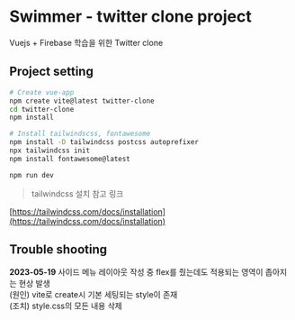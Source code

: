 # Swimmer - twitter clone project

Vuejs + Firebase 학습을 위한 Twitter clone

## Project setting

```bash
# Create vue-app
npm create vite@latest twitter-clone
cd twitter-clone
npm install
```

```bash
# Install tailwindscss, fontawesome
npm install -D tailwindcss postcss autoprefixer
npx tailwindcss init
npm install fontawesome@latest
```

```bash
npm run dev
```

> tailwindcss 설치 참고 링크

[https://tailwindcss.com/docs/installation](https://tailwindcss.com/docs/installation)

## Trouble shooting

**2023-05-19** 사이드 메뉴 레이아웃 작성 중 flex를 줬는데도 적용되는 영역이 좁아지는 현상 발생  
(원인) vite로 create시 기본 세팅되는 style이 존재  
(조치) style.css의 모든 내용 삭제  
